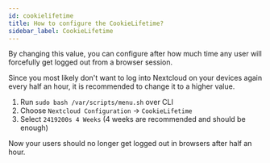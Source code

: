 ```yaml
---
id: cookielifetime
title: How to configure the CookieLifetime?
sidebar_label: CookieLifetime
---
```


By changing this value, you can configure after how much time any user will forcefully get logged out from a browser session. 

Since you most likely don't want to log into Nextcloud on your devices again every half an hour, it is recommended to change it to a higher value.
1. Run `sudo bash /var/scripts/menu.sh` over CLI
1. Choose `Nextcloud Configuration` -> `CookieLifetime`
1. Select `2419200s 4 Weeks` (4 weeks are recommended and should be enough)

Now your users should no longer get logged out in browsers after half an hour.